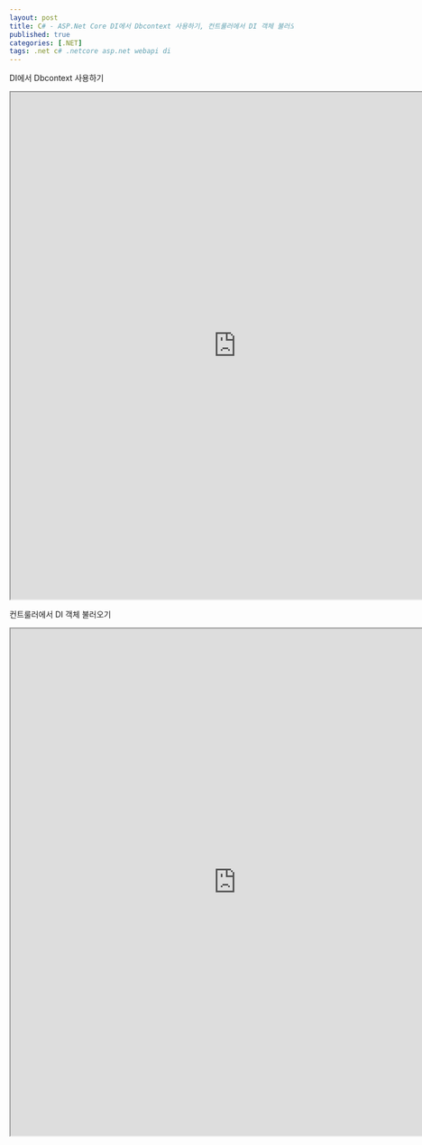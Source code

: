 ```yaml
---
layout: post
title: C# - ASP.Net Core DI에서 Dbcontext 사용하기, 컨트룰러에서 DI 객체 불러오기
published: true
categories: [.NET]
tags: .net c# .netcore asp.net webapi di
---  
```

DI에서 Dbcontext 사용하기  
<iframe width="800" height="900" src="https://docs.google.com/document/d/e/2PACX-1vTw549tqwoIE6WOWv5a8lFUFNakk988zXvpu2NHzhWrf8dKnbyYBza281hp3Gk9kRqO6r22hTQ63hGI/pub?embedded=true"></iframe>    
  
컨트룰러에서 DI 객체 불러오기  
<iframe width="800" height="900" src="https://docs.google.com/document/d/e/2PACX-1vR0NxfIPIQe_CAxf2-yo9B9QB4O0NIlJz3U-oe4iF_sHIpMnJiu_4o3ZlWoPD0kcW9ve9ka49_sLa8u/pub?embedded=true"></iframe>

    
   